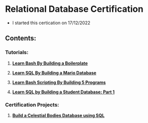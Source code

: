 # Relational Database Certification

* I started this certication on 17/12/2022

## Contents:

### Tutorials:

1) [**Learn Bash By Building a Boilerplate**](01%20-%20Learn%20Bash%20by%20Building%20a%20Boilerplate)

2) [**Learn SQL By Building a Mario Database**](02%20-%20Learn%20SQL%20By%20Building%20a%20Mario%20Database)

3) [**Learn Bash Scripting By Building 5 Programs**](/03%20-%20Relational%20Database/04%20-%20Learn%20Bash%20Scripting%20By%20Building%205%20Programs)

4) [**Learn SQL by Building a Student Database: Part 1**](/03%20-%20Relational%20Database/05%20-%20Learn%20SQL%20By%20Building%20a%20Student%20Database%20(Part%201))

### Certification Projects:

1) [**Build a Celestial Bodies Database using SQL**](03%20-%20Build%20a%20Celestial%20Bodies%20Database)

